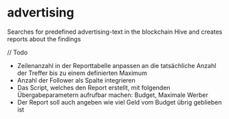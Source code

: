 # advertising
Searches for predefined advertising-text in the blockchain Hive and creates reports about the findings

// Todo
- Zeilenanzahl in der Reporttabelle anpassen an die tatsächliche Anzahl der Treffer bis zu einem definierten Maximum
- Anzahl der Follower als Spalte integrieren
- Das Script, welches den Report erstellt, mit folgenden Übergabeparametern aufrufbar machen: Budget, Maximale Werber
- Der Report soll auch angeben wie viel Geld vom Budget übrig geblieben ist
